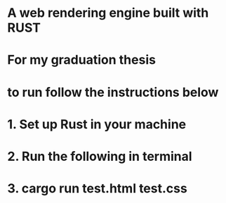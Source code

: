 # A web rendering engine built with RUST
# For my graduation thesis
#
# to run follow the instructions below
# 1. Set up Rust in your machine
# 2. Run the following in terminal
# 3. cargo run test.html test.css
